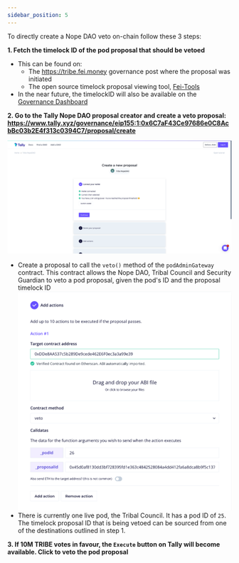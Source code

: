 ```yaml
---
sidebar_position: 5
---
```


To directly create a Nope DAO veto on-chain follow these 3 steps:

**1. Fetch the timelock ID of the pod proposal that should be vetoed**
- This can be found on:
    - The https://tribe.fei.money governance post where the proposal was initiated
    - The open source timelock proposal viewing tool, [Fei-Tools](https://fei-tools.com/#/TimelockTransactions)
- In the near future, the timelockID will also be available on the [Governance Dashboard](https://tribedao.xyz/governance)

**2. Go to the Tally Nope DAO proposal creator and create a veto proposal: https://www.tally.xyz/governance/eip155:1:0x6C7aF43Ce97686e0C8AcbBc03b2E4f313c0394C7/proposal/create**

![Tally Nope DAO Interface](TallyNope.png)

- Create a proposal to call the `veto()` method of the `podAdminGateway` contract. This contract allows the Nope DAO, Tribal Council and Security Guardian to veto a pod proposal, given the pod's ID and the proposal timelock ID
![Veto transaction](VetoTx.png)
- There is currently one live pod, the Tribal Council. It has a pod ID of `25`. The timelock proposal ID that is being vetoed can be sourced from one of the destinations outlined in step 1.


**3. If 10M TRIBE votes in favour, the `Execute` button on Tally will become available. Click to veto the pod proposal**
